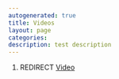 ```yaml
---
autogenerated: true
title: Videos
layout: page
categories: 
description: test description
---
```


1.  REDIRECT [Video](Video)
